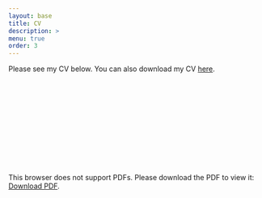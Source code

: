 ```yaml
---
layout: base
title: CV
description: >
menu: true
order: 3
---
```


Please see my CV below. You can also download my CV [here](https://botongshang.github.io/files/cv_botong.pdf).
<br/><br/><br/>
<object data="files/cv_botong.pdf" type="application/pdf" width="700px" height="700px">
    <embed src="https://botongshang.github.io/files/cv_botong.pdf">
        <p>This browser does not support PDFs. Please download the PDF to view it: <a href="https://botongshang.github.io/files/cv_botong.pdf">Download PDF</a>.</p>
    </embed>
</object>
